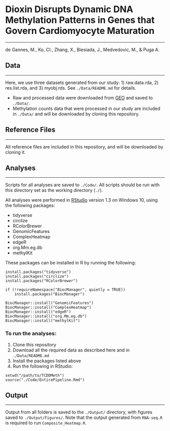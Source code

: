 # Dioxin Disrupts Dynamic DNA Methylation Patterns in Genes that Govern Cardiomyocyte Maturation
***


de Gannes, M., Ko, CI., Zhang, X., Biesiada, J.,
Medvedovic, M.,  & Puga A.

## Data
***

Here, we use three datasets generated from our study: 1) raw.data.rda, 2) res.list.rda, and 3) myobj.rds. See ```./Data/README.md``` for details.

* Raw and processed data were downloaded from [GEO](https://www.ncbi.nlm.nih.gov/geo/) and saved to ```./Data/```.
* Methylation counts data that were processed in our study are included in ```./Data/``` and will be downloaded by cloning this repository.

## Reference Files
***

All reference files are included in this repository, and will be downloaded by cloning it.

## Analyses
***

Scripts for all analyses are saved to ```./Code/```. All scripts should be run with this directory set as the working directory (```./```).

All analyses were performed in [RStudio](https://rstudio.com/) version 1.3 on Windows 10, using the following packages:

* tidyverse
* circlize
* RColorBrewer
* GenomicFeatures
* ComplexHeatmap
* edgeR
* org.Mm.eg.db
* methylKit

These packages can be installed in R by running the following:

```
install.packages("tidyverse")
install.packages("circlize")
install.packages("RColorBrewer")

if (!requireNamespace("BiocManager", quietly = TRUE))
    install.packages("BiocManager")

BiocManager::install("GenomicFeatures")
BiocManager::install("ComplexHeatmap")
BiocManager::install("edgeR")
BiocManager::install("org.Mm.eg.db")
BiocManager::install("methylKit")

```

### To run the analyses:

  1. Clone this repository
  2. Download all the required data as described here and in ```./Data/README.md```
  3. Install the packages listed above
  4. Run the following in RStudio:
  ```
  setwd("/path/to/TCDDMeth")
  source("./Code/EntirePipeline.Rmd")
  ```
  
## Output
***
Output from all folders is saved to the ```./Output/``` directory, with figures saved to ```./Output/Figures/```. Note that the output generated from ```RNA-seq.R``` is required to run ```Composite_Heatmap.R```.